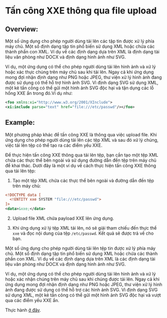 # Tấn công XXE thông qua file upload

## Overview:

Một số ứng dụng cho phép người dùng tải lên các tập tin được xử lý phía máy chủ. Một số định dạng tập tin phổ biến sử dụng XML hoặc chứa các thành phần con XML. Ví dụ về các định dạng dựa trên XML là định dạng tài liệu văn phòng như DOCX và định dạng hình ảnh như SVG.

Ví dụ, một ứng dụng có thể cho phép người dùng tải lên hình ảnh và xử lý hoặc xác thực chúng trên máy chủ sau khi tải lên. Ngay cả khi ứng dụng mong đợi nhận định dạng như PNG hoặc JPEG, thư viện xử lý hình ảnh đang được sử dụng có thể hỗ trợ hình ảnh SVG. Vì định dạng SVG sử dụng XML, một kẻ tấn công có thể gửi một hình ảnh SVG độc hại và tận dụng các lỗ hổng XXE ẩn trong đó.Ví dụ như:

```xml
<foo xmlns:xi="http://www.w3.org/2001/XInclude">
<xi:include parse="text" href="file:///etc/passwd"/></foo>
```

## Example:

Một phương pháp khác để tấn công XXE là thông qua việc upload file. Khi ứng dụng cho phép người dùng tải lên các tệp XML và sau đó xử lý chúng, việc tải lên tệp có thể tạo ra các điểm yếu XXE.

Để thực hiện tấn công XXE thông qua tải lên tệp, bạn cần tạo một tệp XML chứa các thực thể bên ngoài và sử dụng đường dẫn đến tệp trên máy chủ để khai thác. Dưới đây là một ví dụ về cách thực hiện tấn công XXE thông qua tải lên tệp:

1. Tạo một tệp XML chứa các thực thể bên ngoài và đường dẫn đến tệp trên máy chủ:

```xml
<!DOCTYPE data [
  <!ENTITY xxe SYSTEM "file:///etc/passwd">
]>
<data>&xxe;</data>
```

2. Upload file XML chứa payload XXE lên ứng dụng.

3. Khi ứng dụng xử lý tệp XML tải lên, nó sẽ giải tham chiếu đến thực thể `xxe` và đọc nội dung của tệp `/etc/passwd`. Kết quả sẽ được trả về cho bạn.

Một số ứng dụng cho phép người dùng tải lên tệp tin được xử lý phía máy chủ. Một số định dạng tập tin phổ biến sử dụng XML hoặc chứa các thành phần con XML. Ví dụ về các định dạng dựa trên XML là các định dạng tài liệu văn phòng như DOCX và định dạng hình ảnh như SVG.

Ví dụ, một ứng dụng có thể cho phép người dùng tải lên hình ảnh và xử lý hoặc xác nhận chúng trên máy chủ sau khi chúng được tải lên. Ngay cả khi ứng dụng mong đợi nhận định dạng như PNG hoặc JPEG, thư viện xử lý hình ảnh đang được sử dụng có thể hỗ trợ các hình ảnh SVG. Vì định dạng SVG sử dụng XML, một kẻ tấn công có thể gửi một hình ảnh SVG độc hại và vượt qua các điểm yếu XXE ẩn.

Thực hành [ở đây](https://github.com/Llam-a/XML-external-entity-XXE-injection/blob/main/Exercises/Lab%3A%20Exploiting%20XXE%20via%20image%20file%20upload.md).
